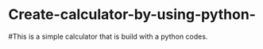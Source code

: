 # Create-calculator-by-using-python-
#This is a simple calculator that is build with a python codes.

